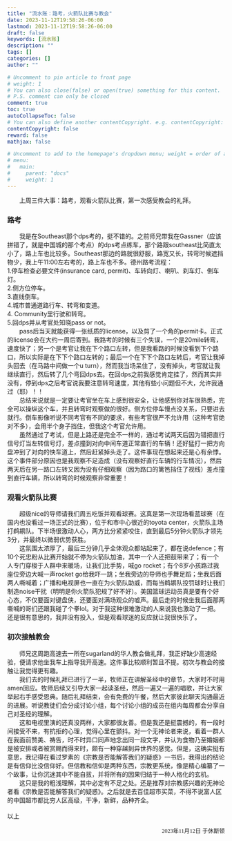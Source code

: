 ```yaml
---
title: "流水账：路考，火箭队比赛与教会"
date: 2023-11-12T19:58:26-06:00
lastmod: 2023-11-12T19:58:26-06:00
draft: false
keywords: [流水账]
description: ""
tags: []
categories: []
author: ""

# Uncomment to pin article to front page
# weight: 1
# You can also close(false) or open(true) something for this content.
# P.S. comment can only be closed
comment: true
toc: true
autoCollapseToc: false
# You can also define another contentCopyright. e.g. contentCopyright: "This is another copyright."
contentCopyright: false
reward: false
mathjax: false

# Uncomment to add to the homepage's dropdown menu; weight = order of article
# menu:
#   main:
#     parent: "docs"
#     weight: 1
---
```

&emsp;&emsp;上周三件大事：路考，观看火箭队比赛，第一次感受教会的礼拜。
### 路考
&emsp;&emsp;我是在Southeast那个dps考的，挺不错的。之前师兄带我在Gassner（应该拼错了，就是中国城的那个考点）的dps考点练车，那个路跟southeast比简直太小了，路上车也比较多。Southeast那边的路就很舒服，路宽又长，转弯时候遮挡物少，我上午11:00左右考的，路上车也不多。德州路考流程：<br>1.停车检查必要文件(insurance card, permit)、车转向灯、喇叭、刹车灯、倒车灯。<br>2.侧方位停车。<br>3.直线倒车。<br>4.城市普通道路行车、转弯和变道。<br>4. Community里行驶和转弯。<br>5.回dps并从考官处知晓pass or not。<br>&emsp;&emsp;pass后当天就能获得一张纸质的license，以及剪了一个角的permit卡。正式的license会在大约一周后寄到。我路考的时候有三个失误，一个是20mile转弯，速度快了；另一个是考官让我在下个路口左转，但是我看路的时候没看到下个路口，所以实际是在下下个路口左转的；最后一个在下下个路口左转后，考官让我掉头回去（在马路中间做一个u turn），然而我当场呆住了，没有掉头，考官就让我继续直行，然后转了几个弯回dps去。在回dps之前我感觉肯定挂了，然而其实并没有，停到dps之后考官说我要注意转弯速度，其他有些小问题但不大，允许我通过（耶）！！<br>&emsp;&emsp;总结来说就是一定要让考官坐在车上感到很安全，让他感到你对车很熟悉，完全可以操纵这个车，并且转弯时观察做的很好。侧方位停车慢点没关系，只要进去就行。倒车影像听说不同考官有不同的要求，有些考官很严不允许用（这种考官绝对不多），会用半个身子挡住，但我这个考官允许用。<br>&emsp;&emsp;虽然通过了考试，但是上路还是完全不一样的，通过考试两天后因为错把直行信号灯当左转信号灯，差点撞到对向中间车道正常直行的车辆！还好猛打一把方向盘冲到了对向的快车道上，然后赶紧掉头走了。这件事现在想起来还是心有余悸。这个事件部分原因也是我观察不足造成（没有观察好直行车辆的行车情况），然后两天后在另一路口左转又因为没有仔细观察（因为路口的篱笆挡住了视线）差点撞到直行车辆，所以转弯的时候观察非常重要！<br> 
### 观看火箭队比赛
&emsp;&emsp;超级nice的导师请我们周五吃饭并观看球赛。这真是第一次现场看蓝球赛（在国内也没看过一场正式的比赛），位于和市中心很近的toyota center，火箭队主场打鹈鹕队。下半场很激动人心，两方比分紧紧咬住，直到最后5分钟火箭队才领先3分，并最终以微弱优势获胜。<br>&emsp;&emsp;这氛围太浓厚了，最后三分钟几乎全体观众都站起来了，都在说defence；有10个死忠粉从比赛开始就不停为火箭队加油，其中一个人还把鼓带来了；有一个人专门穿梭于人群中来暖场，让我们比手势，喊go rocket；有个8岁小孩路过我座位旁边大喊一声rocket go给我吓一跳；坐我旁边的导师也手舞足蹈；坐我后面两人嘶喊着；广播和电视屏也一直在为火箭队助威，而每当鹈鹕队投罚球时让我们制造noise干扰（明明是你火箭队犯规了好不好）。美国篮球运动员真是要有个好心态，不仅要面对键盘侠，还要面对满场观众的嘘声。最后走的时候坐我后面那两嘶喊的哥们还跟我碰了个拳lol。对于我这种很难激动的人来说我也激动了一把。还是很有意思的，我并没有投入，但是观看球迷的反应就让我很快乐了。<br> 
### 初次接触教会
&emsp;&emsp;师兄这周跑高速去一所在sugarland的华人教会做礼拜，我正好缺少高速经验，便请求他坐我车上指导我开高速。这件事比较顺利暂且不提。初次与教会的接触让我觉得更有趣。<br>&emsp;&emsp;我们去的时候礼拜已进行了一半，牧师正在讲解圣经中的章节，大家时不时用amen回应。牧师后续又引导大家一起读圣经，然后一遍又一遍的唱歌，并让大家举起右手感受恩典。随后礼拜结束，会有免费的午餐，然后大家彼此聊天沟通最近的进展。听说教徒们会分成讨论小组，每个讨论小组的成员在组内每周都会分享自己对圣经的理解。<br>&emsp;&emsp;这和电视里演的还真没两样，大家都很友善。但是我还是挺震撼的，有一段时间接受不来，有抗拒的心理，觉得心里在颤抖。对一个无神论者来说，看着一群人在我面前赞美、祷告，时不时异口同声地念出同一段文字，并认为食物乃至婚姻都是被安排或者被赏赐而得来时，颇有一种穿越到异世界的感觉。但是，这确实挺有意思，我记得在看过罗素的《宗教是否能解答我们的疑惑》一书后，我得出的结论是有信仰比没信仰好。但信教和信仰是两种东西，宗教更系统，像是精心编纂了一个故事，让你沉迷其中不能自拔，并将所有的因果归结于一种人格化的玄机。<br>&emsp;&emsp;这只是我的粗浅理解，其中必定有不足之处。还是推荐对宗教感兴趣的无神论者看《宗教是否能解答我们的疑惑》。之后就是去百佳超市买菜，不得不说富人区的中国超市都比穷人区高级，干净，新鲜，品种齐全。<br><br>以上<br><p align="right"><font face="黑体" size=2>2023年11月12日 于休斯顿</font></p>




<!--more-->
